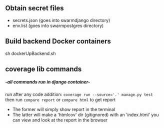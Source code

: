 ## Obtain secret files
- secrets.json (goes into swarmdjango directory)
- env.list (goes into swarmpostgres directory)

## Build backend Docker containers
sh dockerUpBackend.sh

## coverage lib commands
##### -all commands run in django container-  
run after any code addition: ```coverage run --source='.' manage.py test```  
then run ```compare report``` or ```compare html``` to get report 
- The former will simply show report in the terminal
- The latter will make a 'htmlcov' dir (gitignored) with an 'index.html' you can view and look at the report in the browser
